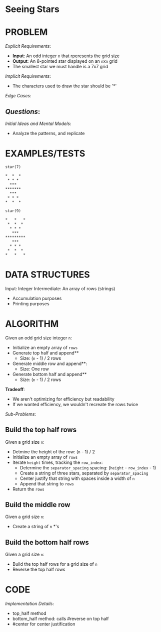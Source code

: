 # Seeing Stars

# PROBLEM

*Explicit Requirements*:
- **Input**: An odd integer `n` that rperesents the grid size
- **Output**: An 8-pointed star displayed on an `n`x`n` grid
- The smallest star we must handle is a 7x7 grid

*Implicit Requirements*:
- The characters used to draw the star should be '*'

*Edge Cases*:


*Questions*:
- 

*Initial Ideas and Mental Models*:
- Analyze the patterns, and replicate

# EXAMPLES/TESTS

```
star(7)

*  *  *
 * * *
  ***
*******
  ***
 * * *
*  *  *

star(9)

*   *   *
 *  *  *
  * * *
   ***
*********
   ***
  * * *
 *  *  *
*   *   *
```

# DATA STRUCTURES

Input: Integer
Intermediate: An array of rows (strings)
- Accumulation purposes
- Printing purposes

# ALGORITHM

Given an odd grid size integer `n`:
- Initialize an empty array of `rows`
- Generate top half and append**
  - Size: (`n` - 1) / 2 rows
- Generate middle row and append**:
  - Size: One row
- Generate bottom half and append**
  - Size: (`n` - 1) / 2 rows

**Tradeoff**:
- We aren't optimizing for efficiency but readability
- If we wanted efficiency, we wouldn't recreate the rows twice

*Sub-Problems*:

## Build the top half rows

Given a grid size `n`:
- Detmine the height of the row: (`n` - 1) / 2
- Initialize an empty array of `rows`
- Iterate `height` times, tracking the `row_index`:
  - Determine the `separator_spacing` spacing: (`height` - `row_index` - 1)
  - Create a string of three stars, separated by `separator_spacing`
  - Center justify that string with spaces inside a width of `n`
  - Append that string to `rows`
- Return the `rows`

## Build the middle row

Given a grid size `n`:
- Create a string of `n` *'s

## Build the bottom half rows

Given a grid size `n`:
- Build the top half rows for a grid size of `n`
- Reverse the top half rows

# CODE

*Implementation Details*:
- top_half method
- bottom_half method: calls #reverse on top half
- #center for center justification